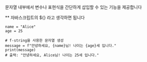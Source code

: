 
문자열 내부에서 변수나 표현식을 간단하게 삽입할 수 있는 기능을 제공합니다

** 자바스크립트의 ${} 라고 생각하면 됩니다

```
name = "Alice"
age = 25

# f-string을 사용한 문자열 생성
message = f"안녕하세요, {name}님! 나이는 {age}세 입니다."
print(message)
# 출력: "안녕하세요, Alice님! 나이는 25세 입니다."

```



